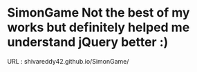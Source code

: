 # SimonGame Not the best of my works but definitely helped me understand jQuery better :)

URL : shivareddy42.github.io/SimonGame/
